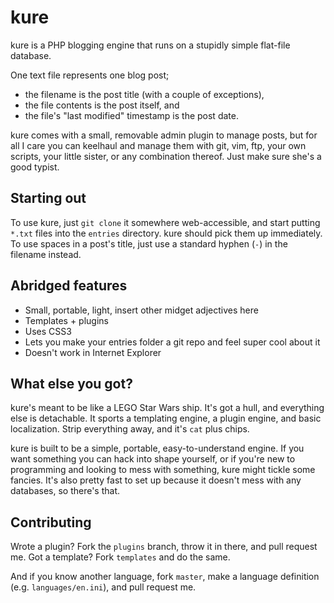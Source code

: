 kure
====
kure is a PHP blogging engine that runs on a stupidly simple flat-file database.

One text file represents one blog post;

* the filename is the post title (with a couple of exceptions),
* the file contents is the post itself, and
* the file's "last modified" timestamp is the post date.

kure comes with a small, removable admin plugin to manage posts, but for all I
care you can keelhaul and manage them with git, vim, ftp, your own scripts, your
little sister, or any combination thereof. Just make sure she's a good typist.

Starting out
------------
To use kure, just `git clone` it somewhere web-accessible, and start putting
`*.txt` files into the `entries` directory. kure should pick them up
immediately. To use spaces in a post's title, just use a standard hyphen (`-`)
in the filename instead.

Abridged features
-------------------

* Small, portable, light, insert other midget adjectives here
* Templates + plugins
* Uses CSS3
* Lets you make your entries folder a git repo and feel super cool about it
* Doesn't work in Internet Explorer

What else you got?
------------------
kure's meant to be like a LEGO Star Wars ship. It's got a hull, and everything
else is detachable. It sports a templating engine, a plugin engine, and basic
localization. Strip everything away, and it's `cat` plus chips.

kure is built to be a simple, portable, easy-to-understand engine. If you want
something you can hack into shape yourself, or if you're new to programming and
looking to mess with something, kure might tickle some fancies. It's also pretty
fast to set up because it doesn't mess with any databases, so there's that.

Contributing
------------
Wrote a plugin? Fork the `plugins` branch, throw it in there, and pull request
me. Got a template? Fork `templates` and do the same.

And if you know another language, fork `master`, make a language definition
(e.g. `languages/en.ini`), and pull request me.
